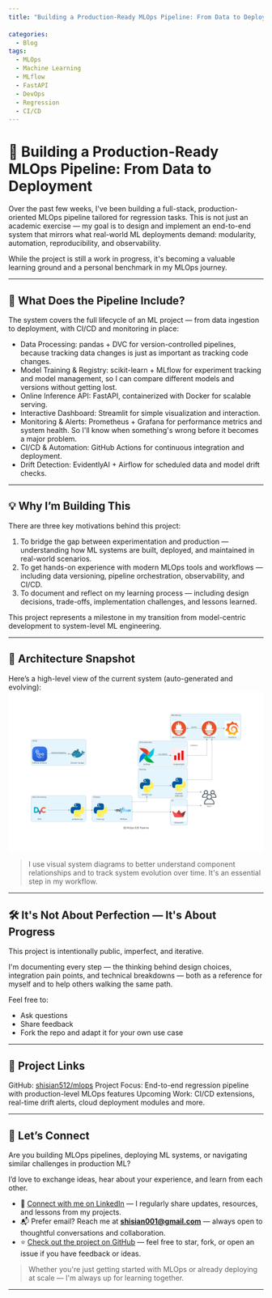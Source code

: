 ```yaml
---
title: "Building a Production-Ready MLOps Pipeline: From Data to Deployment"

categories:
  - Blog
tags:
  - MLOps
  - Machine Learning
  - MLflow
  - FastAPI
  - DevOps
  - Regression
  - CI/CD
---
```


# 🚀 Building a Production-Ready MLOps Pipeline: From Data to Deployment

Over the past few weeks, I've been building a full-stack, production-oriented MLOps pipeline tailored for regression tasks. This is not just an academic exercise — my goal is to design and implement an end-to-end system that mirrors what real-world ML deployments demand: modularity, automation, reproducibility, and observability.

While the project is still a work in progress, it's becoming a valuable learning ground and a personal benchmark in my MLOps journey.

---

## 🔧 What Does the Pipeline Include?

The system covers the full lifecycle of an ML project — from data ingestion to deployment, with CI/CD and monitoring in place:

- Data Processing: pandas + DVC for version-controlled pipelines, because tracking data changes is just as important as tracking code changes.
- Model Training & Registry: scikit-learn + MLflow for experiment tracking and model management, so I can compare different models and versions without getting lost.
- Online Inference API: FastAPI, containerized with Docker for scalable serving.
- Interactive Dashboard: Streamlit for simple visualization and interaction.
- Monitoring & Alerts: Prometheus + Grafana for performance metrics and system health. So I'll know when something's wrong before it becomes a major problem.
- CI/CD & Automation: GitHub Actions for continuous integration and deployment.
- Drift Detection: EvidentlyAI + Airflow for scheduled data and model drift checks.

---

## 💡 Why I’m Building This

There are three key motivations behind this project:

1.  To bridge the gap between experimentation and production — understanding how ML systems are built, deployed, and maintained in real-world scenarios.
2.  To get hands-on experience with modern MLOps tools and workflows — including data versioning, pipeline orchestration, observability, and CI/CD.
3.  To document and reflect on my learning process — including design decisions, trade-offs, implementation challenges, and lessons learned.

This project represents a milestone in my transition from model-centric development to system-level ML engineering.

---

## 📸 Architecture Snapshot

Here’s a high-level view of the current system (auto-generated and evolving):
![MLOps Architecture Diagram](https://raw.githubusercontent.com/shisian512/mlops/main/diagram/mlops_e2e_pipeline.png)

> I use visual system diagrams to better understand component relationships and to track system evolution over time. It's an essential step in my workflow.

---

## 🛠️ It's Not About Perfection — It's About Progress

This project is intentionally public, imperfect, and iterative.

I'm documenting every step — the thinking behind design choices, integration pain points, and technical breakdowns — both as a reference for myself and to help others walking the same path.

Feel free to:
- Ask questions
- Share feedback
- Fork the repo and adapt it for your own use case

---

## 🔗 Project Links

GitHub: [shisian512/mlops](https://github.com/shisian512/mlops)
Project Focus: End-to-end regression pipeline with production-level MLOps features
Upcoming Work: CI/CD extensions, real-time drift alerts, cloud deployment modules and more.

---

## 💬 Let’s Connect

Are you building MLOps pipelines, deploying ML systems, or navigating similar challenges in production ML?

I’d love to exchange ideas, hear about your experience, and learn from each other.

* 💼 [Connect with me on LinkedIn](https://www.linkedin.com/in/tan-shi-sian) — I regularly share updates, resources, and lessons from my projects.
* 📬 Prefer email? Reach me at **[shisian001@gmail.com](mailto:shisian001@gmail.com)** — always open to thoughtful conversations and collaboration.
* ⭐️ [Check out the project on GitHub](https://github.com/shisian512/mlops) — feel free to star, fork, or open an issue if you have feedback or ideas.

> Whether you're just getting started with MLOps or already deploying at scale — I'm always up for learning together.

---
